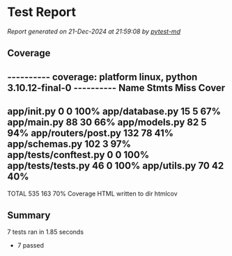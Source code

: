 # Test Report

*Report generated on 21-Dec-2024 at 21:59:08 by [pytest-md]*

[pytest-md]: https://github.com/hackebrot/pytest-md


## Coverage

---------- coverage: platform linux, python 3.10.12-final-0 ----------
Name                    Stmts   Miss  Cover
-------------------------------------------
app/__init__.py             0      0   100%
app/database.py            15      5    67%
app/main.py                88     30    66%
app/models.py              82      5    94%
app/routers/post.py       132     78    41%
app/schemas.py            102      3    97%
app/tests/conftest.py       0      0   100%
app/tests/tests.py         46      0   100%
app/utils.py               70     42    40%
-------------------------------------------
TOTAL                     535    163    70%
Coverage HTML written to dir htmlcov


## Summary

7 tests ran in 1.85 seconds

- 7 passed
